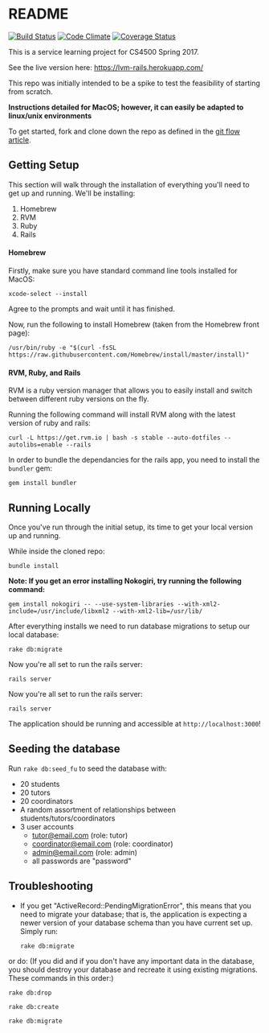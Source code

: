 # README

[![Build Status](https://travis-ci.org/LiteracyVolunteersOfMA/lvm-rails.svg?branch=master)](https://travis-ci.org/LiteracyVolunteersOfMA/lvm-rails)
[![Code Climate](https://codeclimate.com/github/LiteracyVolunteersOfMA/lvm-rails/badges/gpa.svg)](https://codeclimate.com/github/LiteracyVolunteersOfMA/lvm-rails)
[![Coverage Status](https://coveralls.io/repos/github/LiteracyVolunteersOfMA/lvm-rails/badge.svg?branch=master)](https://coveralls.io/github/LiteracyVolunteersOfMA/lvm-rails?branch=master)

This is a service learning project for CS4500 Spring 2017.

See the live version here: https://lvm-rails.herokuapp.com/

This repo was initially intended to be a spike to test the feasibility of starting from scratch.

**Instructions detailed for MacOS; however, it can easily be adapted to linux/unix environments**

To get started, fork and clone down the repo as defined in the [git flow article](https://cs5500.ccs.neu.edu/confluence/display/CS4500Sp16TEAM4/Git+Workflow).

## Getting Setup

This section will walk through the installation of everything you'll need to get up and running. We'll be installing:

1. Homebrew
2. RVM
3. Ruby
4. Rails

#### Homebrew

Firstly, make sure you have standard command line tools installed for MacOS:

```
xcode-select --install
```

Agree to the prompts and wait until it has finished.

Now, run the following to install Homebrew (taken from the Homebrew front page):

```
/usr/bin/ruby -e "$(curl -fsSL https://raw.githubusercontent.com/Homebrew/install/master/install)"
```

#### RVM, Ruby, and Rails

RVM is a ruby version manager that allows you to easily install and switch between different ruby versions on the fly.

Running the following command will install RVM along with the latest version of ruby and rails:

```
curl -L https://get.rvm.io | bash -s stable --auto-dotfiles --autolibs=enable --rails
```

In order to bundle the dependancies for the rails app, you need to install the `bundler` gem:

```
gem install bundler
```

## Running Locally

Once you've run through the initial setup, its time to get your local version up and running.

While inside the cloned repo:

```
bundle install
```

**Note: If you get an error installing Nokogiri, try running the following command:**

```
gem install nokogiri -- --use-system-libraries --with-xml2-include=/usr/include/libxml2 --with-xml2-lib=/usr/lib/
```

After everything installs we need to run database migrations to setup our local database:

```
rake db:migrate
```

Now you're all set to run the rails server:

```
rails server
```

Now you're all set to run the rails server:

```
rails server
```

The application should be running and accessible at `http://localhost:3000`!

## Seeding the database
Run `rake db:seed_fu` to seed the database with:
* 20 students
* 20 tutors
* 20 coordinators
* A random assortment of relationships between students/tutors/coordinators
* 3 user accounts
  * tutor@email.com (role: tutor)
  * coordinator@email.com (role: coordinator)
  * admin@email.com (role: admin)
  * all passwords are "password"

## Troubleshooting

* If you get "ActiveRecord::PendingMigrationError", this means that you need to
  migrate your database; that is, the application is expecting a newer version
  of your database schema than you have current set up. Simply run:
    ```
    rake db:migrate
    ```
 or do:
  (If you did and if you don't have any important data in the database, you should destroy your database and recreate it using existing migrations. These commands in this order:)
 ```
 rake db:drop

 rake db:create

 rake db:migrate

 ```
